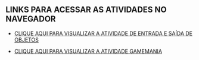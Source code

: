## LINKS PARA ACESSAR AS ATIVIDADES NO NAVEGADOR

- [CLIQUE AQUI PARA VISUALIZAR A ATIVIDADE DE ENTRADA E SAÍDA DE OBJETOS](https://arthurgab03.github.io/senai-atividades/atividades/entrada.html)

- [CLIQUE AQUI PARA VISUALIZAR A ATIVIDADE GAMEMANIA](https://arthurgab03.github.io/senai-atividades/gamemania/index.html)
